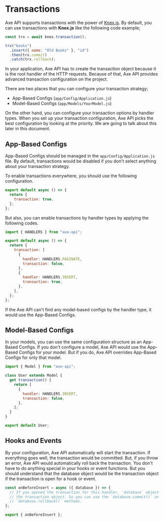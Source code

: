 # Transactions

Axe API supports transactions with the power of [Knex.js](http://knexjs.org/#Transactions). By default, you can use transactions with **Knex.js** like the following code example;

```js
const trx = await knex.transaction();

trx("books")
  .insert({ name: "Old Books" }, "id")
  .then(trx.commit)
  .catch(trx.rollback);
```

In your application, Axe API has to create the transaction object because it is the root handler of the HTTP requests. Because of that, Axe API provides advanced transaction configuration on the project.

There are two places that you can configure your transaction strategy;

- App-Based Configs (`app/Config/Application.js`)
- Model-Based Configs (`app/Models/YourModel.js`)

On the other hand, you can configure your transaction options by handler types. When you set up your transaction configuration, Axe API picks the best configuration by looking at the priority. We are going to talk about this later in this document.

## App-Based Configs

App-Based Configs should be managed in the `app/Config/Application.js` file. By default, transactions would be disabled if you don't select anything about your transaction strategy.

To enable transactions everywhere, you should use the following configuration.

```js
export default async () => {
  return {
    transaction: true,
  };
};
```

But also, you can enable transactions by handler types by applying the following codes.

```js
import { HANDLERS } from "axe-api";

export default async () => {
  return {
    transaction: [
      {
        handler: HANDLERS.PAGINATE,
        transaction: false,
      },
      {
        handler: HANDLERS.INSERT,
        transaction: true,
      },
    ],
  };
};
```

If the Axe API can't find any model-based configs by the handler type, it would use the App-Based Configs.

## Model-Based Configs

In your models, you can use the same configuration structure as an App-Based Configs. If you don't configure a model, Axe API would use the App-Based Configs for your model. But if you do, Axe API overrides App-Based Configs for only that model.

```js
import { Model } from "axe-api";

class User extends Model {
  get transaction() {
    return [
      {
        handler: HANDLERS.INSERT,
        transaction: false,
      },
    ];
  }
}

export default User;
```

## Hooks and Events

By your configuration, Axe API automatically will start the transaction. If everything goes well, the transaction would be committed. But, if you throw an error, Axe API would automatically roll back the transaction. You don't have to do anything special in your hooks or event functions. But you should understand that the database object would be the transaction object if the transaction is open for a hook or event.

```js
const onBeforeInsert = async ({ database }) => {
  // If you opened the transaction for this handler, `database` object would be
  // the transaction object. So you can use the `database.commit()` or
  // `database.rollback()` methods.
};

export { onBeforeInsert };
```
